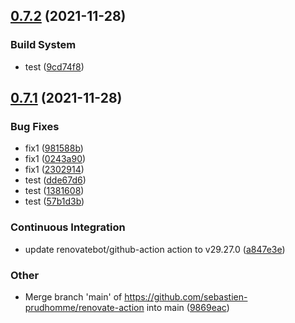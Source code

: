 ## [0.7.2](https://github.com/sebastien-prudhomme/renovate-action/compare/v0.7.1...v0.7.2) (2021-11-28)

### Build System

- test ([9cd74f8](https://github.com/sebastien-prudhomme/renovate-action/commit/9cd74f88e1936b66b110c365c49743c5d628a3c8))

## [0.7.1](https://github.com/sebastien-prudhomme/renovate-action/compare/v0.7.0...v0.7.1) (2021-11-28)

### Bug Fixes

- fix1 ([981588b](https://github.com/sebastien-prudhomme/renovate-action/commit/981588b4b3b8ed63a353ae6dd1205b139f6401b4))
- fix1 ([0243a90](https://github.com/sebastien-prudhomme/renovate-action/commit/0243a90312a7787b66379fc69b4347228d8e374a))
- fix1 ([2302914](https://github.com/sebastien-prudhomme/renovate-action/commit/2302914f57c3159d44221dd8de9d0f1a7facf108))
- test ([dde67d6](https://github.com/sebastien-prudhomme/renovate-action/commit/dde67d6d55b702723cf294a4587f710cf3201ff5))
- test ([1381608](https://github.com/sebastien-prudhomme/renovate-action/commit/13816087acb5b5b108dce7922436bd6c9351bbca))
- test ([57b1d3b](https://github.com/sebastien-prudhomme/renovate-action/commit/57b1d3b31b8671777113550337a4bcad6228fa8d))

### Continuous Integration

- update renovatebot/github-action action to v29.27.0 ([a847e3e](https://github.com/sebastien-prudhomme/renovate-action/commit/a847e3ef36c7d062ae8bb56b073a0384db7e7166))

### Other

- Merge branch 'main' of https://github.com/sebastien-prudhomme/renovate-action into main ([9869eac](https://github.com/sebastien-prudhomme/renovate-action/commit/9869eac8d930def31055421b680facf2733d4567))
